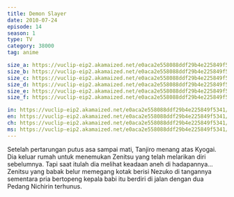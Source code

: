```yaml
---
title: Demon Slayer
date: 2010-07-24
episode: 14
season: 1
type: TV
category: 38000
tag: anime

size_a: https://vuclip-eip2.akamaized.net/e0aca2e558088ddf29b4e225849f5341/vp63207_V20201001110652/hlsc_e2931_2.m3u8
size_b: https://vuclip-eip2.akamaized.net/e0aca2e558088ddf29b4e225849f5341/vp63207_V20201001110652/hlsc_e2931_3.m3u8
size_c: https://vuclip-eip2.akamaized.net/e0aca2e558088ddf29b4e225849f5341/vp63207_V20201001110652/hlsc_e2931_4.m3u8
size_d: https://vuclip-eip2.akamaized.net/e0aca2e558088ddf29b4e225849f5341/vp63207_V20201001110652/hlsc_e2931_5.m3u8
size_e: https://vuclip-eip2.akamaized.net/e0aca2e558088ddf29b4e225849f5341/vp63207_V20201001110652/hlsc_e2931_6.m3u8
size_f: https://vuclip-eip2.akamaized.net/e0aca2e558088ddf29b4e225849f5341/vp63207_V20201001110652/hlsc_e2931_7.m3u8

in: https://vuclip-eip2.akamaized.net/e0aca2e558088ddf29b4e225849f5341/id.vtt
en: https://vuclip-eip2.akamaized.net/e0aca2e558088ddf29b4e225849f5341/en.vtt
ch: https://vuclip-eip2.akamaized.net/e0aca2e558088ddf29b4e225849f5341/zh-TW.vtt
ms: https://vuclip-eip2.akamaized.net/e0aca2e558088ddf29b4e225849f5341/ms.vtt
---
```

Setelah pertarungan putus asa sampai mati, Tanjiro menang atas Kyogai. Dia keluar rumah untuk menemukan Zenitsu yang telah melarikan diri sebelumnya. Tapi saat itulah dia melihat keadaan aneh di hadapannya... Zenitsu yang babak belur memegang kotak berisi Nezuko di tangannya sementara pria bertopeng kepala babi itu berdiri di jalan dengan dua Pedang Nichirin terhunus.
